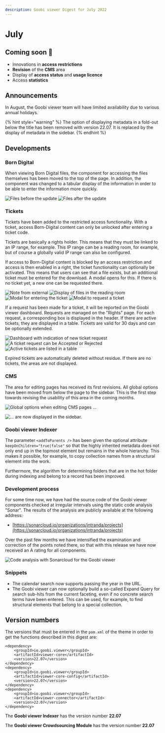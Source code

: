 ```yaml
---
description: Goobi viewer Digest for July 2022
---
```


# July

## Coming soon :rocket:&#x20;

* Innovations in **access restrictions**
* **Revision** of the **CMS** area
* Display of **access status** and **usage licence**&#x20;
* Access **statistics**

## Announcements

In August, the Goobi viewer team will have limited availability due to various annual holidays.

{% hint style="warning" %}
The option of displaying metadata in a fold-out below the title has been removed with version 22.07. It is replaced by the display of metadata in the sidebar.
{% endhint %}

## Developments

### Born Digital

When viewing Born Digital files, the component for accessing the files themselves has been moved to the top of the page. In addition, the component was changed to a tabular display of the information in order to be able to enter the information more quickly.

![Files before the update](../.gitbook/assets/22.07\_EN\_born-digital-before.png) ![Files after the update](../.gitbook/assets/22.07\_EN\_born-digital-after.png)

### Tickets&#x20;

Tickets have been added to the restricted access functionality. With a ticket, access Born-Digital content can only be unlocked after entering a ticket code.&#x20;

Tickets are basically a rights holder. This means that they must be linked to an IP range, for example. This IP range can be a reading room, for example, but of course a globally valid IP range can also be configured.&#x20;

If access to Born-Digital content is blocked by an access restriction and access is then enabled in a right, the ticket functionality can optionally be activated. This means that users can see that a file exists, but an additional ticket must be entered for the download. A modal opens for this. If there is no ticket yet, a new one can be requested there.

![Note from external](../.gitbook/assets/22.07\_EN\_tickets-frontend-one.png) ![Display of files in the reading room](../.gitbook/assets/22.07\_EN\_tickets-frontend-two.png) ![Modal for entering the ticket](../.gitbook/assets/22.07\_EN\_tickets-frontend-three.png) ![Modal to request a ticket](../.gitbook/assets/22.07\_EN\_tickets-frontend-four.png)

If a request has been made for a ticket, it will be reported on the Goobi viewer dashboard. Requests are managed on the "Rights" page. For each request, a corresponding box is displayed in the header. If there are active tickets, they are displayed in a table. Tickets are valid for 30 days and can be optionally extended.

![Dashboard with indication of new ticket request](../.gitbook/assets/22.07\_EN\_tickets-backend-dashboard.png) ![A ticket request can be Accepted or Rejected](../.gitbook/assets/22.07\_EN\_ticket-backend-rights.png) ![Active tickets are listed in a table](../.gitbook/assets/22.07\_EN\_ticket-backend-rights-two.png)

Expired tickets are automatically deleted without residue. If there are no tickets, the areas are not displayed.

### CMS&#x20;

The area for editing pages has received its first revisions. All global options have been moved from below the page to the sidebar. This is the first step towards revising the usability of this area in the coming months.

![Global options when editing CMS pages ...](../.gitbook/assets/22.07\_EN\_cms-one.png)

![... are now displayed in the sidebar.](../.gitbook/assets/22.07\_EN\_cms-two.png)

### Goobi viewer Indexer

The parameter `<addToParents />` has been given the optional attribute `keepOnChildren="true|false"` so that the highly inherited metadata does not only end up in the topmost element but remains in the whole hierarchy. This makes it possible, for example, to copy collection names from a structural element into the work.

Furthermore, the algorithm for determining folders that are in the hot folder during indexing and belong to a record has been improved.

### Development process&#x20;

For some time now, we have had the source code of the Goobi viewer components checked at irregular intervals using the static code analysis "Sonar". The results of the analysis are publicly available at the following address:&#x20;

* [https://sonarcloud.io/organizations/intranda/projects](https://sonarcloud.io/organizations/intranda/projects)

Over the past few months we have intensified the examination and correction of the points noted there, so that with this release we have now received an A rating for all components.

![Code analysis with Sonarcloud for the Goobi viewer](../.gitbook/assets/22.07\_sonar.png)

### Snippets

* The calendar search now supports passing the year in the URL.&#x20;
* The Goobi viewer can now optionally build a so-called Expand Query for search sub-hits from the current faceting, even if no concrete search terms have been entered. This can be used, for example, to find structural elements that belong to a special collection.

## Version numbers&#x20;

The versions that must be entered in the `pom.xml` of the theme in order to get the functions described in this digest are:

```markup
<dependency>
    <groupId>io.goobi.viewer</groupId>
    <artifactId>viewer-core</artifactId>
    <version>22.07</version>
</dependency>
<dependency>
    <groupId>io.goobi.viewer</groupId>
    <artifactId>viewer-core-config</artifactId>
    <version>22.07</version>
</dependency>
<dependency>
    <groupId>io.goobi.viewer</groupId>
    <artifactId>viewer-connector</artifactId>
    <version>22.07</version>
</dependency>
```

The **Goobi viewer Indexer** has the version number **22.07**

The **Goobi viewer Crowdsourcing Module** has the version number **22.07**
